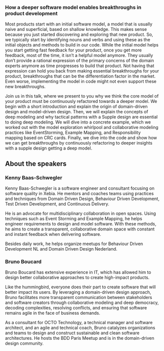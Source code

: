 ### How a deeper software model enables breakthroughs in product development            

Most products start with an initial software model, a model that is usually naive and superficial, based on shallow knowledge. This makes sense because you just started discovering and exploring that new product. So, we typically start by identifying nouns and verbs and using these as the initial objects and methods to build in our code. While the initial model helps you start getting fast feedback for your product, once you get more feedback, most of the time, it isn’t a helpful model anymore. They usually don’t provide a rational expression of the primary concerns of the domain experts anymore as time progresses to build that product. Not having that expression can hold you back from making essential breakthroughs for your product, breakthroughs that can be the differentiation factor in the market. Even worse, implementing the model in code might not even support these new breakthroughs.

Join us in this talk, where we present to you why we think the core model of your product must be continuously refactored towards a deeper model. We begin with a short introduction and explain the origin of domain-driven design and model-driven design. Then, we will explain the concepts of deep modeling and why tactical patterns with a Supple design are essential to doing deep modeling. We will dive into a concrete example, which we worked out with the model exploration whirlpool and collaborative modeling practices like EventStorming, Example Mapping,  and Responsibility mapping based on CRC cards. Finally, we dive into the code and show how we can get breakthroughs by continuously refactoring to deeper insights with a supple design getting a deep model.

## About the speakers

### Kenny Baas-Schwegler
Kenny Baas-Schwegler is a software engineer and consultant focusing on software quality in Xebia. He mentors and coaches teams using practices and techniques from Domain Driven Design, Behaviour Driven Development, Test Driven Development, and Continuous Delivery.

He is an advocate for multidisciplinary collaboration in open spaces. Using techniques such as Event Storming and Example Mapping, he helps engineer requirements to design and model software. With these methods, he aims to create a transparent, collaborative domain space with constant and instant feedback when delivering software.

Besides daily work, he helps organize meetups for Behaviour Driven Development NL and Domain Driven Design Nederland.

### Bruno Boucard
Bruno Boucard has extensive experience in IT, which has allowed him to design better collaborative approaches to create high-impact products.

Like the hummingbird, everyone does their part to create software that will better impact its users. By leveraging a domain-driven design approach, Bruno facilitates more transparent communication between stakeholders and software creators through collaborative modeling and deep democracy, decoding complexities, resolving conflicts, and ensuring that software remains agile in the face of business demands.

As a consultant for OCTO Technology, a technical manager and software architect, and an agile and technical coach, Bruno catalyzes organizations and teams to design and construct sustainable and clean software architectures. He hosts the BDD Paris Meetup and is in the domain-driven design community.
